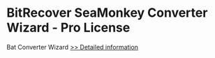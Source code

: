 # BitRecover SeaMonkey Converter Wizard - Pro License
Bat Converter Wizard
[>> Detailed information](https://secure.shareit.com/shareit/product.html?productid=300953467&affiliateid=200057808)